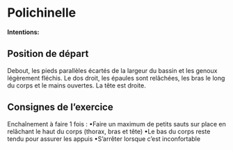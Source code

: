 # Polichinelle

**Intentions:**

## Position de départ

Debout, les pieds parallèles écartés de la largeur du bassin et les genoux légèrement fléchis.
Le dos droit, les épaules sont relâchées, les bras le long du corps et le mains ouvertes. La tête est
droite.

## Consignes de l’exercice

Enchaînement à faire 1 fois :
•Faire un maximum de petits sauts sur place en relâchant le haut du corps (thorax, bras et
tête)
•Le bas du corps reste tendu pour assurer les appuis
•S’arrêter lorsque c’est inconfortable
